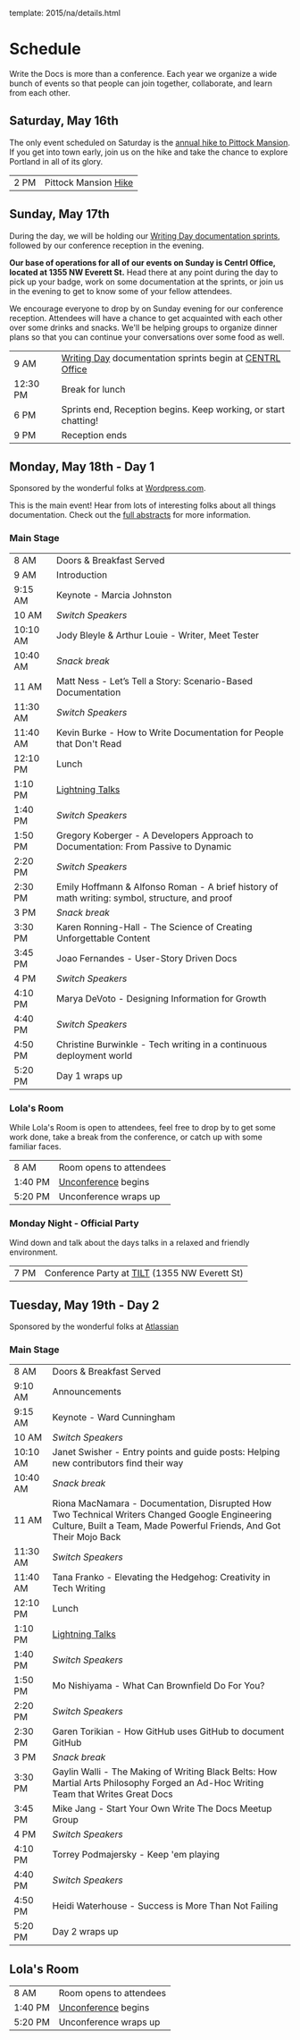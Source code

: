 template: 2015/na/details.html

# Schedule

Write the Docs is more than a conference.  Each year we organize a wide bunch
of events so that people can join together, collaborate, and learn from each
other.

## Saturday, May 16th

The only event scheduled on Saturday is the [annual hike to Pittock Mansion][hike].
If you get into town early, join us on the hike and take the chance to explore
Portland in all of its glory.

<table class="schedule">
  <tr>
    <td class="schedule-time">2 PM</td>
    <td>Pittock Mansion <a href="/conf/na/2015/hike/">Hike</a></td>
  </tr>
</table>

[hike]: /conf/na/2015/hike/

## Sunday, May 17th

During the day, we will be holding our [Writing Day documentation sprints][writing-day],
followed by our conference reception in the evening.

**Our base of operations for all of our events on Sunday is Centrl Office, located
at 1355 NW Everett St.**  Head there at any point during the day to pick up your
badge, work on some documentation at the sprints, or join us in the evening to
get to know some of your fellow attendees.

We encourage everyone to drop by on Sunday evening for our conference
reception. Attendees will have a chance to get acquainted with each other over some
drinks and snacks. We'll be helping groups to organize dinner plans so that you
can continue your conversations over some food as well.

<table class="schedule">
  <tr>
    <td class="schedule-time">9 AM</td>
    <td><a href="/conf/na/2015/writing-day/">Writing Day</a> documentation sprints begin at <a href="https://goo.gl/maps/xljmU">CENTRL Office</a></td>
  </tr>
  <tr>
    <td class="schedule-time">12:30 PM</td>
    <td>Break for lunch</td>
  </tr>
  <tr>
    <td class="schedule-time">6 PM</td>
    <td>Sprints end, Reception begins. Keep working, or start chatting!</td>
  </tr>
  <tr>
    <td class="schedule-time">9 PM</td>
    <td>Reception ends</td>
  </tr>
</table>

[writing-day]: /conf/na/2015/writing-day/

## Monday, May 18th - Day 1

Sponsored by the wonderful folks at [Wordpress.com](https://wordpress.com/). 

This is the main event! Hear from lots of interesting folks about all things documentation.
Check out the [full abstracts](http://www.writethedocs.org/conf/na/2015/speakers/) for more information.

### Main Stage

<table>
  <tr>
    <td class="schedule-time">8 AM</td>
    <td>Doors & Breakfast Served</td>
  </tr>
  <tr>
    <td class="schedule-time">9 AM</td>
    <td>Introduction</td>
  </tr>
  <tr>
    <td class="schedule-time">9:15 AM</td>
    <td>Keynote - Marcia Johnston</td>
  </tr>
  <tr>
    <td class="schedule-time">10 AM</td>
    <td><em>Switch Speakers</em></td>
  </tr>
  <tr>
    <td class="schedule-time">10:10 AM</td>
    <td>Jody Bleyle & Arthur Louie - Writer, Meet Tester</td>
  </tr>
  <tr>
    <td class="schedule-time">10:40 AM</td>
    <td><em>Snack break</em></td>
  </tr>
  <tr>
    <td class="schedule-time">11 AM</td>
    <td>Matt Ness - Let’s Tell a Story: Scenario-Based Documentation</td>
  </tr>
  <tr>
    <td class="schedule-time">11:30 AM</td>
    <td><em>Switch Speakers</em></td>
  </tr>
  <tr>
    <td class="schedule-time">11:40 AM</td>
    <td>Kevin Burke - How to Write Documentation for People that Don't Read</td>
  </tr>
  <tr>
    <td class="schedule-time">12:10 PM</td>
    <td>Lunch</td>
  </tr>
  <tr>
    <td class="schedule-time">1:10 PM</td>
    <td><a href="/conf/na/2015/lightning-talks/">Lightning Talks</a></td>
  </tr>
  <tr>
    <td class="schedule-time">1:40 PM</td>
    <td><em>Switch Speakers</em></td>
  </tr>
  <tr>
    <td class="schedule-time">1:50 PM</td>
    <td>Gregory Koberger - A Developers Approach to Documentation: From Passive to Dynamic</td>
  </tr>
  <tr>
    <td class="schedule-time">2:20 PM</td>
    <td><em>Switch Speakers</em></td>
  </tr>
  <tr>
    <td class="schedule-time">2:30 PM</td>
    <td>Emily Hoffmann & Alfonso Roman - A brief history of math writing: symbol, structure, and proof</td>
  </tr>
  <tr>
    <td class="schedule-time">3 PM</td>
    <td><em>Snack break</em></td>
  </tr>
  <tr>
    <td class="schedule-time">3:30 PM</td>
    <td>Karen Ronning-Hall - The Science of Creating Unforgettable Content</td>
  </tr>
  <tr>
    <td class="schedule-time">3:45 PM</td>
    <td>Joao Fernandes - User-Story Driven Docs</td>
  </tr>
  <tr>
    <td class="schedule-time">4 PM</td>
    <td><em>Switch Speakers</em></td>
  </tr>
  <tr>
    <td class="schedule-time">4:10 PM</td>
    <td>Marya DeVoto - Designing Information for Growth</td>
  </tr>
  <tr>
    <td class="schedule-time">4:40 PM</td>
    <td><em>Switch Speakers</em></td>
  </tr>
  <tr>
    <td class="schedule-time">4:50 PM</td>
    <td>Christine Burwinkle - Tech writing in a continuous deployment world</td>
  </tr>
  <tr>
    <td class="schedule-time">5:20 PM</td>
    <td>Day 1 wraps up</td>
  </tr>
</table>

### Lola's Room

While Lola's Room is open to attendees, feel free to drop by to get some work
done, take a break from the conference, or catch up with some familiar faces.

<table class="schedule">
  <tr>
    <td class="schedule-time">8 AM</td>
    <td>Room opens to attendees</td>
  </tr>
  <tr>
    <td class="schedule-time">1:40 PM</td>
    <td><a href="/conf/na/2015/unconference/">Unconference</a> begins</td>
  </tr>
  <tr>
    <td class="schedule-time">5:20 PM</td>
    <td>Unconference wraps up</td>
  </tr>
</table>

### Monday Night - Official Party

Wind down and talk about the days talks in a relaxed and friendly
environment.

<table class="schedule">
  <tr>
    <td class="schedule-time">7 PM</td>
    <td>Conference Party at <a href="https://goo.gl/maps/ZoKCP">TILT</a> (1355 NW Everett St)</td>
  </tr>
</table>

## Tuesday, May 19th - Day 2

Sponsored by the wonderful folks at [Atlassian](https://www.atlassian.com/)

### Main Stage

<table>
  <tr>
    <td class="schedule-time">8 AM</td>
    <td>Doors & Breakfast Served</td>
  </tr>
  <tr>
    <td class="schedule-time">9:10 AM</td>
    <td>Announcements</td>
  </tr>
  <tr>
    <td class="schedule-time">9:15 AM</td>
    <td>Keynote - Ward Cunningham</td>
  </tr>
  <tr>
    <td class="schedule-time">10 AM</td>
    <td><em>Switch Speakers</em></td>
  </tr>
  <tr>
    <td class="schedule-time">10:10 AM</td>
    <td>Janet Swisher - Entry points and guide posts: Helping new contributors find their way</td>
  </tr>
  <tr>
    <td class="schedule-time">10:40 AM</td>
    <td><em>Snack break</em></td>
  </tr>
  <tr>
    <td class="schedule-time">11 AM</td>
    <td>Riona MacNamara - Documentation, Disrupted How Two Technical Writers Changed Google Engineering Culture, Built a Team, Made Powerful Friends, And Got Their Mojo Back</td>
  </tr>
  <tr>
    <td class="schedule-time">11:30 AM</td>
    <td><em>Switch Speakers</em></td>
  </tr>
  <tr>
    <td class="schedule-time">11:40 AM</td>
    <td>Tana Franko - Elevating the Hedgehog: Creativity in Tech Writing</td>
  </tr>
  <tr>
    <td class="schedule-time">12:10 PM</td>
    <td>Lunch</td>
  </tr>
  <tr>
    <td class="schedule-time">1:10 PM</td>
    <td><a href="/conf/na/2015/lightning-talks/">Lightning Talks</a></td>
  </tr>
  <tr>
    <td class="schedule-time">1:40 PM</td>
    <td><em>Switch Speakers</em></td>
  </tr>
  <tr>
    <td class="schedule-time">1:50 PM</td>
    <td>Mo Nishiyama - What Can Brownfield Do For You?</td>
  </tr>
  <tr>
    <td class="schedule-time">2:20 PM</td>
    <td><em>Switch Speakers</em></td>
  </tr>
  <tr>
    <td class="schedule-time">2:30 PM</td>
    <td>Garen Torikian - How GitHub uses GitHub to document GitHub</td>
  </tr>
  <tr>
    <td class="schedule-time">3 PM</td>
    <td><em>Snack break</em></td>
  </tr>
  <tr>
    <td class="schedule-time">3:30 PM</td>
    <td>Gaylin Walli - The Making of Writing Black Belts: How Martial Arts Philosophy Forged an Ad-Hoc Writing Team that Writes Great Docs</td>
  </tr>
  <tr>
    <td class="schedule-time">3:45 PM</td>
    <td>Mike Jang - Start Your Own Write The Docs Meetup Group</td>
  </tr>
  <tr>
    <td class="schedule-time">4 PM</td>
    <td><em>Switch Speakers</em></td>
  </tr>
  <tr>
    <td class="schedule-time">4:10 PM</td>
    <td>Torrey Podmajersky - Keep 'em playing</td>
  </tr>
  <tr>
    <td class="schedule-time">4:40 PM</td>
    <td><em>Switch Speakers</em></td>
  </tr>
  <tr>
    <td class="schedule-time">4:50 PM</td>
    <td>Heidi Waterhouse - Success is More Than Not Failing</td>
  </tr>
  <tr>
    <td class="schedule-time">5:20 PM</td>
    <td>Day 2 wraps up</td>
  </tr>
</table>

## Lola's Room

<table class="schedule">
  <tr>
    <td class="schedule-time">8 AM</td>
    <td>Room opens to attendees</td>
  </tr>
  <tr>
    <td class="schedule-time">1:40 PM</td>
    <td><a href="/conf/na/2015/unconference/">Unconference</a> begins</td>
  </tr>
  <tr>
    <td class="schedule-time">5:20 PM</td>
    <td>Unconference wraps up</td>
  </tr>
</table>
